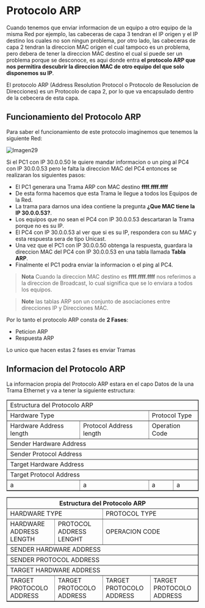 # Protocolo ARP

Cuando tenemos que enviar informacion de un equipo a otro equipo de la misma Red por ejemplo, las cabeceras de capa 3 tendran el IP origen y el IP destino los cuales no son ningun problema, por otro lado, las cabeceras de capa 2 tendran la direccion MAC origen el cual tampoco es un problema, pero debera de tener la direccion MAC destino el cual si puede ser un problema porque se desconoce, es aqui donde entra **el protocolo ARP que nos permitira descubrir la direccion MAC de otro equipo del que solo disponemos su IP**.

El protocolo ARP (Address Resolution Protocol o Protocolo de Resolucion de Direcciones) es un Protocolo de capa 2, por lo que va encapsulado dentro de la cebecera de esta capa.

## Funcionamiento del Protocolo ARP

Para saber el funcionamiento de este protocolo imaginemos que tenemos la siguiente Red:

![Imagen29]()

Si el PC1 con IP 30.0.0.50 le quiere mandar informacion o un ping al PC4 con IP 30.0.0.53 pero le falta la direccion MAC del PC4 entonces se realizaran los siguientes pasos:

- El PC1 generara una Trama ARP con MAC destino **ffff.ffff.ffff**
- De esta forma hacemos que esta Trama le llegue a todos los Equipos de la Red.
- La trama para darnos una idea contiene la pregunta **¿Que MAC tiene la IP 30.0.0.53?**.
- Los equipos que no sean el PC4 con IP 30.0.0.53 descartaran la Trama porque no es su IP.
- El PC4 con IP 30.0.0.53 al ver que si es su IP, respondera con su MAC y esta respuesta sera de tipo Unicast.
- Una vez que el PC1 con IP 30.0.0.50 obtenga la respuesta, guardara la direccion MAC del PC4 con IP 30.0.0.53 en una tabla llamada **Tabla ARP**.
- Finalmente el PC1 podra enviar la informacion o el ping al PC4.

> **Nota** Cuando la direccion MAC destino es **ffff.ffff.ffff** nos referimos a la direccion de Broadcast, lo cual significa que se lo enviara a todos los equipos.

> **Note** las tablas ARP son un conjunto de asociaciones entre direcciones IP y Direcciones MAC.

Por lo tanto el protocolo ARP consta de **2 Fases**:

- Peticion ARP
- Respuesta ARP

Lo unico que hacen estas 2 fases es enviar Tramas

## Informacion del Protocolo ARP

La informacion propia del Protocolo ARP estara en el capo Datos de la una Trama Ethernet y va a tener la siguiente estructura:

<table align="center" border="1">
	<tbody>
		<tr>
			<td colspan="34">Estructura del Protocolo ARP</td>
		</tr>
		<tr>
			<td colspan="2">Hardware Type</td>
			<td colspan="2">Protocol Type</td>
		</tr>
		<tr>
			<td colspan="1">Hardware Address length</td>
			<td colspan="1">Protocol Address length</td>
			<td colspan="2">Operation Code</td>
		</tr>
		<tr>
			<td colspan="4">Sender Hardware Address</td>
		</tr>
		<tr>
			<td colspan="4"> Sender Protocol Address</td>
		</tr>
		<tr>
			<td colspan="4">Target Hardware Address</td>
		</tr>
        <tr>
			<td colspan="4">Target Protocol Address</td>
		</tr>
        <tr>
			<td colspan="1">a</td>
            <td colspan="1">a</td>
            <td colspan="1">a</td>
            <td colspan="1">a</td>
		</tr>
	</tbody>
</table>



<table class="tftable" border="1">
<tr>
    <th colspan="4">Estructura del Protocolo ARP</th>
</tr>

<tr>
<td colspan="2">HARDWARE TYPE</td>
<td colspan="2">PROTOCOL TYPE</td>
</tr>
<tr>
<td colspan="1">HARDWARE ADDRESS LENGTH</td>
<td colspan="1">PROTOCOL ADDRESS LENGHT</td>
<td colspan="2">OPERACION CODE</td>
</tr>
<tr>
<td colspan="4">SENDER HARDWARE ADDRESS</td>
</tr>
<tr>
<td colspan="4">SENDER PROTOCOL ADDRESS</td>
</tr>
<tr>
<td colspan="4">TARGET HARDWARE ADDRESS</td>
</tr>
<tr>
<td colspan="1">TARGET PROTOCOLO ADDRESS</td>
<td colspan="1">TARGET PROTOCOLO ADDRESS</td>
<td colspan="1">TARGET PROTOCOLO ADDRESS</td>
<td colspan="1">TARGET PROTOCOLO ADDRESS</td>
</tr>
</table>
